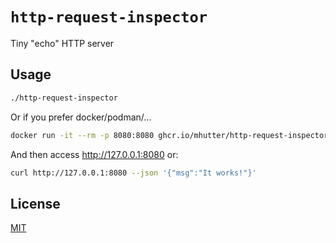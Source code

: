 # `http-request-inspector`

Tiny "echo" HTTP server

## Usage

```sh
./http-request-inspector
```
Or if you prefer docker/podman/...

```sh
docker run -it --rm -p 8080:8080 ghcr.io/mhutter/http-request-inspector:main
```

And then access http://127.0.0.1:8080 or:

```sh
curl http://127.0.0.1:8080 --json '{"msg":"It works!"}'
```

## License

[MIT](LICENSE)
